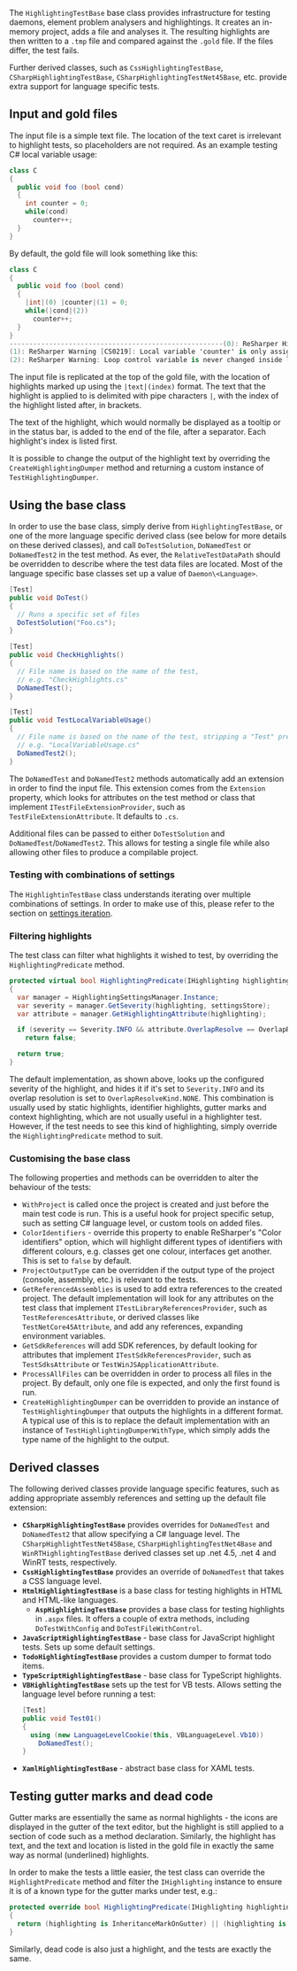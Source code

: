 [//]: # (title: Testing Daemon Stages and Highlights)

The `HighlightingTestBase` base class provides infrastructure for testing daemons, element problem analysers and highlightings. It creates an in-memory project, adds a file and analyses it. The resulting highlights are then written to a `.tmp` file and compared against the `.gold` file. If the files differ, the test fails.

Further derived classes, such as `CssHighlightingTestBase`, `CSharpHighlightingTestBase`, `CSharpHighlightingTestNet45Base`, etc. provide extra support for language specific tests.



## Input and gold files

The input file is a simple text file. The location of the text caret is irrelevant to highlight tests, so placeholders are not required. As an example testing C# local variable usage:

```csharp
class C
{
  public void foo (bool cond)
  {
    int counter = 0;
    while(cond)
      counter++;
  }
}
```

By default, the gold file will look something like this:

```csharp
class C
{
  public void foo (bool cond)
  {
    |int|(0) |counter|(1) = 0;
    while(|cond|(2))
      counter++;
  }
}
------------------------------------------------------(0): ReSharper Hint: Use implicitly typed local variable declaration
(1): ReSharper Warning [CS0219]: Local variable 'counter' is only assigned but its value is never used
(2): ReSharper Warning: Loop control variable is never changed inside loop
```

The input file is replicated at the top of the gold file, with the location of highlights marked up using the `|text|(index)` format. The text that the highlight is applied to is delimited with pipe characters `|`, with the index of the highlight listed after, in brackets.

The text of the highlight, which would normally be displayed as a tooltip or in the status bar, is added to the end of the file, after a separator. Each highlight's index is listed first.

It is possible to change the output of the highlight text by overriding the `CreateHighlightingDumper` method and returning a custom instance of `TestHighlightingDumper`.

## Using the base class

In order to use the base class, simply derive from `HighlightingTestBase`, or one of the more language specific derived class (see below for more details on these derived classes), and call `DoTestSolution`, `DoNamedTest` or `DoNamedTest2` in the test method. As ever, the `RelativeTestDataPath` should be overridden to describe where the test data files are located. Most of the language specific base classes set up a value of `Daemon\<Language>`.

```csharp
[Test]
public void DoTest()
{
  // Runs a specific set of files
  DoTestSolution("Foo.cs");
}

[Test]
public void CheckHighlights()
{
  // File name is based on the name of the test,
  // e.g. "CheckHighlights.cs"
  DoNamedTest();
}

[Test]
public void TestLocalVariableUsage()
{
  // File name is based on the name of the test, stripping a "Test" prefix
  // e.g. "LocalVariableUsage.cs"
  DoNamedTest2();
}
```

The `DoNamedTest` and `DoNamedTest2` methods automatically add an extension in order to find the input file. This extension comes from the `Extension` property, which looks for attributes on the test method or class that implement `ITestFileExtensionProvider`, such as `TestFileExtensionAttribute`. It defaults to `.cs`.

Additional files can be passed to either `DoTestSolution` and `DoNamedTest`/`DoNamedTest2`. This allows for testing a single file while also allowing other files to produce a compilable project.

### Testing with combinations of settings

The `HighlightinTestBase` class understands iterating over multiple combinations of settings. In order to make use of this, please refer to the section on [settings iteration](OptionsIterator.md).

### Filtering highlights

The test class can filter what highlights it wished to test, by overriding the `HighlightingPredicate` method.

```csharp
protected virtual bool HighlightingPredicate(IHighlighting highlighting, IContextBoundSettingsStore settingsStore)
{
  var manager = HighlightingSettingsManager.Instance;
  var severity = manager.GetSeverity(highlighting, settingsStore);
  var attribute = manager.GetHighlightingAttribute(highlighting);

  if (severity == Severity.INFO && attribute.OverlapResolve == OverlapResolveKind.NONE)
    return false;

  return true;
}
```

The default implementation, as shown above, looks up the configured severity of the highlight, and hides it if it's set to `Severity.INFO` and its overlap resolution is set to `OverlapResolveKind.NONE`. This combination is usually used by static highlights, identifier highlights, gutter marks and context highlighting, which are not usually useful in a highlighter test. However, if the test needs to see this kind of highlighting, simply override the `HighlightingPredicate` method to suit.

### Customising the base class

The following properties and methods can be overridden to alter the behaviour of the tests:

* `WithProject` is called once the project is created and just before the main test code is run. This is a useful hook for project specific setup, such as setting C# language level, or custom tools on added files.
* `ColorIdentifiers` - override this property to enable ReSharper's "Color identifiers" option, which will highlight different types of identifiers with different colours, e.g. classes get one colour, interfaces get another. This is set to `false` by default.
* `ProjectOutputType` can be overridden if the output type of the project (console, assembly, etc.) is relevant to the tests.
* `GetReferencedAssemblies` is used to add extra references to the created project. The default implementation will look for any attributes on the test class that implement `ITestLibraryReferencesProvider`, such as `TestReferencesAttribute`, or derived classes like `TestNetCore45Attribute`, and add any references, expanding environment variables.
* `GetSdkReferences` will add SDK references, by default looking for attributes that implement `ITestSdkReferencesProvider`, such as `TestSdksAttribute` or `TestWinJSApplicationAttribute`.
* `ProcessAllFiles` can be overridden in order to process all files in the project. By default, only one file is expected, and only the first found is run.
* `CreateHighlightingDumper` can be overridden to provide an instance of `TestHighlightingDumper` that outputs the highlights in a different format. A typical use of this is to replace the default implementation with an instance of `TestHighlightingDumperWithType`, which simply adds the type name of the highlight to the output.

## Derived classes

The following derived classes provide language specific features, such as adding appropriate assembly references and setting up the default file extension:

* **`CSharpHighlightingTestBase`** provides overrides for `DoNamedTest` and `DoNamedTest2` that allow specifying a C# language level. The `CSharpHighlightTestNet45Base`, `CSharpHighlightingTestNet4Base` and `WinRTHighlightingTestBase` derived classes set up .net 4.5, .net 4 and WinRT tests, respectively.
* **`CssHighlightingTestBase`** provides an override of `DoNamedTest` that takes a CSS language level.
* **`HtmlHighlightingTestBase`** is a base class for testing highlights in HTML and HTML-like languages.
    * **`AspHighlightingTestBase`** provides a base class for testing highlights in `.aspx` files. It offers a couple of extra methods, including `DoTestWithConfig` and `DoTestFileWithControl`.
* **`JavaScriptHighlightingTestBase`** - base class for JavaScript highlight tests. Sets up some default settings.
* **`TodoHighlightingTestBase`** provides a custom dumper to format todo items.
* **`TypeScriptHighlightingTestBase`** - base class for TypeScript highlights.
* **`VBHighlightingTestBase`** sets up the test for VB tests. Allows setting the language level before running a test:
    ```csharp
    [Test]
    public void Test01()
    {
      using (new LanguageLevelCookie(this, VBLanguageLevel.Vb10))
        DoNamedTest();
    }
    ```
* **`XamlHighlightingTestBase`** - abstract base class for XAML tests.

## Testing gutter marks and dead code

Gutter marks are essentially the same as normal highlights - the icons are displayed in the gutter of the text editor, but the highlight is still applied to a section of code such as a method declaration. Similarly, the highlight has text, and the text and location is listed in the gold file in exactly the same way as normal (underlined) highlights.

In order to make the tests a little easier, the test class can override the `HighlightPredicate` method and filter the `IHighlighting` instance to ensure it is of a known type for the gutter marks under test, e.g.:

```csharp
protected override bool HighlightingPredicate(IHighlighting highlighting, IContextBoundSettingsStore settingsStore)
{
  return (highlighting is InheritanceMarkOnGutter) || (highlighting is RecursionMarkOnGutter);
}
```

Similarly, dead code is also just a highlight, and the tests are exactly the same.
